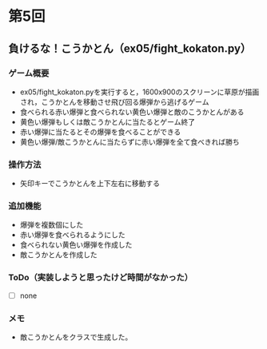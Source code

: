 # 第5回
## 負けるな！こうかとん（ex05/fight_kokaton.py）
### ゲーム概要
- ex05/fight_kokaton.pyを実行すると，1600x900のスクリーンに草原が描画され，こうかとんを移動させ飛び回る爆弾から逃げるゲーム
- 食べられる赤い爆弾と食べられない黄色い爆弾と敵のこうかとんがある
- 黄色い爆弾もしくは敵こうかとんに当たるとゲーム終了
- 赤い爆弾に当たるとその爆弾を食べることができる
- 黄色い爆弾/敵こうかとんに当たらずに赤い爆弾を全て食べきれば勝ち
### 操作方法
- 矢印キーでこうかとんを上下左右に移動する
### 追加機能
- 爆弾を複数個にした
- 赤い爆弾を食べられるようにした
- 食べられない黄色い爆弾を作成した
- 敵こうかとんを作成した
### ToDo（実装しようと思ったけど時間がなかった）
- [ ] none
### メモ
- 敵こうかとんをクラスで生成した。
